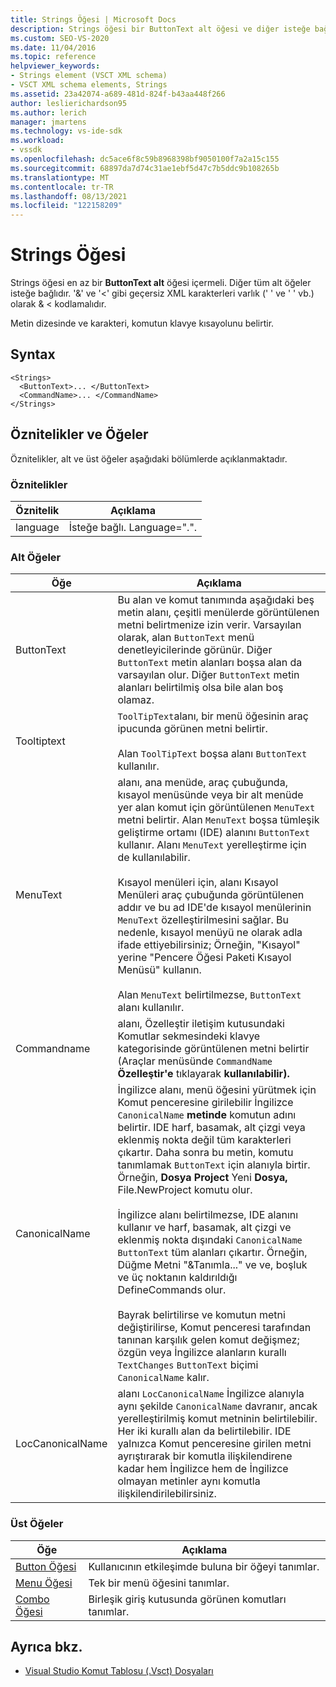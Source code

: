 ```yaml
---
title: Strings Öğesi | Microsoft Docs
description: Strings öğesi bir ButtonText alt öğesi ve diğer isteğe bağlı alt öğeleri içerir. Metin dizesinde ve karakteri bir klavye kısayolu belirtir.
ms.custom: SEO-VS-2020
ms.date: 11/04/2016
ms.topic: reference
helpviewer_keywords:
- Strings element (VSCT XML schema)
- VSCT XML schema elements, Strings
ms.assetid: 23a42074-a689-481d-824f-b43aa448f266
author: leslierichardson95
ms.author: lerich
manager: jmartens
ms.technology: vs-ide-sdk
ms.workload:
- vssdk
ms.openlocfilehash: dc5ace6f8c59b8968398bf9050100f7a2a15c155
ms.sourcegitcommit: 68897da7d74c31ae1ebf5d47c7b5ddc9b108265b
ms.translationtype: MT
ms.contentlocale: tr-TR
ms.lasthandoff: 08/13/2021
ms.locfileid: "122158209"
---
```

# <a name="strings-element"></a>Strings Öğesi
Strings öğesi en az bir **ButtonText alt** öğesi içermeli. Diğer tüm alt öğeler isteğe bağlıdır. '&' ve '<' gibi geçersiz XML karakterleri varlık (' ' ve ' ' vb.) olarak &amp; &lt; kodlamalıdır.

 Metin dizesinde ve karakteri, komutun klavye kısayolunu belirtir.

## <a name="syntax"></a>Syntax

```
<Strings>
  <ButtonText>... </ButtonText>
  <CommandName>... </CommandName>
</Strings>
```

## <a name="attributes-and-elements"></a>Öznitelikler ve Öğeler
 Öznitelikler, alt ve üst öğeler aşağıdaki bölümlerde açıklanmaktadır.

### <a name="attributes"></a>Öznitelikler

|Öznitelik|Açıklama|
|---------------|-----------------|
|language|İsteğe bağlı. Language=".".|

### <a name="child-elements"></a>Alt Öğeler

|Öğe|Açıklama|
|-------------|-----------------|
|ButtonText|Bu alan ve komut tanımında aşağıdaki beş metin alanı, çeşitli menülerde görüntülenen metni belirtmenize izin verir. Varsayılan olarak, alan `ButtonText` menü denetleyicilerinde görünür. Diğer `ButtonText` metin alanları boşsa alan da varsayılan olur. Diğer `ButtonText` metin alanları belirtilmiş olsa bile alan boş olamaz.|
|Tooltiptext|`ToolTipText`alanı, bir menü öğesinin araç ipucunda görünen metni belirtir.<br /><br /> Alan `ToolTipText` boşsa alanı `ButtonText` kullanılır.|
|MenuText|alanı, ana menüde, araç çubuğunda, kısayol menüsünde veya bir alt menüde yer alan komut için görüntülenen `MenuText` metni belirtir. Alan `MenuText` boşsa tümleşik geliştirme ortamı (IDE) alanını `ButtonText` kullanır. Alanı `MenuText` yerelleştirme için de kullanılabilir.<br /><br /> Kısayol menüleri için, alanı Kısayol Menüleri araç çubuğunda görüntülenen addır ve bu ad IDE'de kısayol menülerinin `MenuText` özelleştirilmesini sağlar. Bu nedenle, kısayol menüyü ne olarak adla ifade ettiyebilirsiniz; Örneğin, "Kısayol" yerine "Pencere Öğesi Paketi Kısayol Menüsü" kullanın.<br /><br /> Alan `MenuText` belirtilmezse, `ButtonText` alanı kullanılır.|
|Commandname|alanı, Özelleştir iletişim kutusundaki Komutlar sekmesindeki klavye kategorisinde görüntülenen metni belirtir (Araçlar menüsünde `CommandName` **Özelleştir'e** tıklayarak **kullanılabilir).**  |
|CanonicalName|İngilizce alanı, menü öğesini yürütmek için Komut penceresine girilebilir İngilizce `CanonicalName` **metinde** komutun adını belirtir. IDE harf, basamak, alt çizgi veya eklenmiş nokta değil tüm karakterleri çıkartır. Daha sonra bu metin, komutu tanımlamak `ButtonText` için alanıyla birtir. Örneğin, **Dosya Project** Yeni **Dosya,** File.NewProject komutu olur.<br /><br /> İngilizce alanı belirtilmezse, IDE alanını kullanır ve harf, basamak, alt çizgi ve eklenmiş nokta dışındaki `CanonicalName` `ButtonText` tüm alanları çıkartır. Örneğin, Düğme Metni "&Tanımla..." ve ve, boşluk ve üç noktanın kaldırıldığı DefineCommands olur.<br /><br /> Bayrak belirtilirse ve komutun metni değiştirilirse, Komut penceresi tarafından tanınan karşılık gelen komut değişmez; özgün veya İngilizce alanların kurallı `TextChanges`  `ButtonText` biçimi `CanonicalName` kalır.|
|LocCanonicalName|alanı `LocCanonicalName` İngilizce alanıyla aynı şekilde `CanonicalName` davranır, ancak yerelleştirilmiş komut metninin belirtilebilir. Her iki kurallı alan da belirtilebilir. IDE yalnızca Komut penceresine girilen  metni ayrıştırarak bir komutla ilişkilendirene kadar hem İngilizce hem de İngilizce olmayan metinler aynı komutla ilişkilendirilebilirsiniz.|

### <a name="parent-elements"></a>Üst Öğeler

|Öğe|Açıklama|
|-------------|-----------------|
|[Button Öğesi](../extensibility/button-element.md)|Kullanıcının etkileşimde buluna bir öğeyi tanımlar.|
|[Menu Öğesi](../extensibility/menu-element.md)|Tek bir menü öğesini tanımlar.|
|[Combo Öğesi](../extensibility/combo-element.md)|Birleşik giriş kutusunda görünen komutları tanımlar.|

## <a name="see-also"></a>Ayrıca bkz.
- [Visual Studio Komut Tablosu (.Vsct) Dosyaları](../extensibility/internals/visual-studio-command-table-dot-vsct-files.md)
